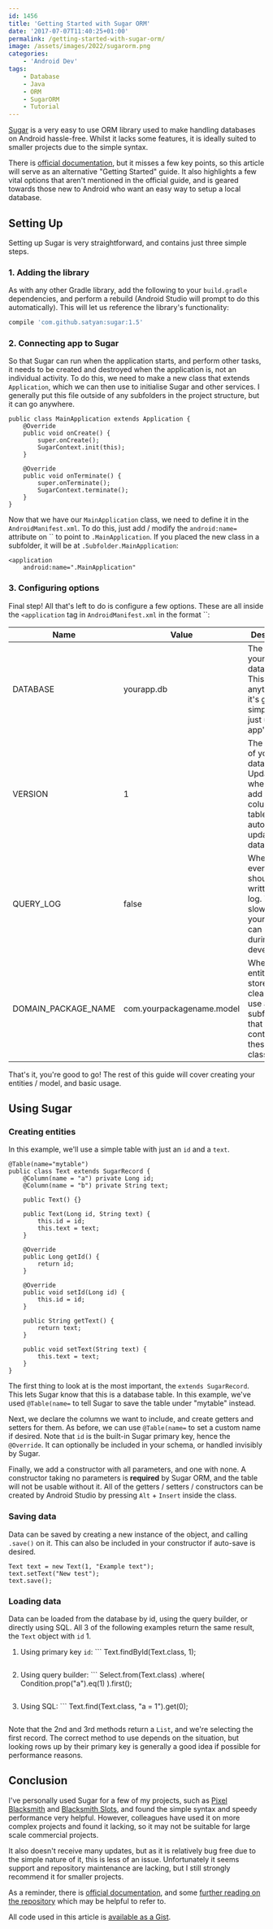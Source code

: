 ```yaml
---
id: 1456
title: 'Getting Started with Sugar ORM'
date: '2017-07-07T11:40:25+01:00'
permalink: /getting-started-with-sugar-orm/
image: /assets/images/2022/sugarorm.png
categories:
    - 'Android Dev'
tags:
    - Database
    - Java
    - ORM
    - SugarORM
    - Tutorial
---
```


[Sugar](https://github.com/chennaione/sugar) is a very easy to use ORM library used to make handling databases on Android hassle-free. Whilst it lacks some features, it is ideally suited to smaller projects due to the simple syntax.

There is [official documentation](http://satyan.github.io/sugar/getting-started.html), but it misses a few key points, so this article will serve as an alternative "Getting Started" guide. It also highlights a few vital options that aren't mentioned in the official guide, and is geared towards those new to Android who want an easy way to setup a local database.

## Setting Up

Setting up Sugar is very straightforward, and contains just three simple steps.

### 1. Adding the library

As with any other Gradle library, add the following to your `build.gradle` dependencies, and perform a rebuild (Android Studio will prompt to do this automatically). This will let us reference the library's functionality:

```gradle
compile 'com.github.satyan:sugar:1.5'
```

### 2. Connecting app to Sugar

So that Sugar can run when the application starts, and perform other tasks, it needs to be created and destroyed when the application is, not an individual activity. To do this, we need to make a new class that extends `Application`, which we can then use to initialise Sugar and other services. I generally put this file outside of any subfolders in the project structure, but it can go anywhere.

```
public class MainApplication extends Application {
    @Override
    public void onCreate() {
        super.onCreate();
        SugarContext.init(this);
    }

    @Override
    public void onTerminate() {
        super.onTerminate();
        SugarContext.terminate();
    }
}
```

Now that we have our `MainApplication` class, we need to define it in the `AndroidManifest.xml`. To do this, just add / modify the `android:name=` attribute on `` to point to `.MainApplication`. If you placed the new class in a subfolder, it will be at `.Subfolder.MainApplication`:

```
<application
    android:name=".MainApplication"
```

### 3. Configuring options

Final step! All that's left to do is configure a few options. These are all inside the `<application` tag in `AndroidManifest.xml` in the format ``:

| Name | Value | Description |
|---|---|---|
| DATABASE | yourapp.db | The name of your database file. This can be anything, but it's generally simpler to just use your app's name. |
| VERSION | 1 | The version of your database. Update this when you add new columns / tables to automatically update your database. |
| QUERY\_LOG | false | Whether every query should be written to the log. This can slow down your app, but can be useful during development. |
| DOMAIN\_PACKAGE\_NAME | com.yourpackagename.model | Where your entities are stored. It's cleanest to use a subfolder that only contains these classes. |

That's it, you're good to go! The rest of this guide will cover creating your entities / model, and basic usage.

## Using Sugar

### Creating entities

In this example, we'll use a simple table with just an `id` and a `text`.

```
@Table(name="mytable")
public class Text extends SugarRecord {
    @Column(name = "a") private Long id;
    @Column(name = "b") private String text;

    public Text() {}

    public Text(Long id, String text) {
        this.id = id;
        this.text = text;
    }

    @Override
    public Long getId() {
        return id;
    }

    @Override
    public void setId(Long id) {
        this.id = id;
    }

    public String getText() {
        return text;
    }

    public void setText(String text) {
        this.text = text;
    }
}
```

The first thing to look at is the most important, the `extends SugarRecord`. This lets Sugar know that this is a database table. In this example, we've used `@Table(name=` to tell Sugar to save the table under "mytable" instead.

Next, we declare the columns we want to include, and create getters and setters for them. As before, we can use `@Table(name=` to set a custom name if desired. Note that `id` is the built-in Sugar primary key, hence the `@Override`. It can optionally be included in your schema, or handled invisibly by Sugar.

Finally, we add a constructor with all parameters, and one with none. A constructor taking no parameters is **required** by Sugar ORM, and the table will not be usable without it. All of the getters / setters / constructors can be created by Android Studio by pressing `Alt` + `Insert` inside the class.

### Saving data

Data can be saved by creating a new instance of the object, and calling `.save()` on it. This can also be included in your constructor if auto-save is desired.

```
Text text = new Text(1, "Example text");
text.setText("New test");
text.save();
```

### Loading data

Data can be loaded from the database by id, using the query builder, or directly using SQL. All 3 of the following examples return the same result, the `Text` object with `id` 1.

1. Using primary key `id`: ```
    Text.findById(Text.class, 1);
    ```
2. Using query builder: ```
    Select.from(Text.class)
            .where(
                    Condition.prop("a").eq(1)
            ).first();
    ```
3. Using SQL: ```
    Text.find(Text.class, "a = 1").get(0);
    ```

Note that the 2nd and 3rd methods return a `List`, and we're selecting the first record. The correct method to use depends on the situation, but looking rows up by their primary key is generally a good idea if possible for performance reasons.

## Conclusion

I've personally used Sugar for a few of my projects, such as [Pixel Blacksmith](https://play.google.com/store/apps/details?id=uk.co.jakelee.blacksmith) and [Blacksmith Slots](https://play.google.com/store/apps/details?id=uk.co.jakelee.blacksmithslots), and found the simple syntax and speedy performance very helpful. However, colleagues have used it on more complex projects and found it lacking, so it may not be suitable for large scale commercial projects.

It also doesn't receive many updates, but as it is relatively bug free due to the simple nature of it, this is less of an issue. Unfortunately it seems support and repository maintenance are lacking, but I still strongly recommend it for smaller projects.

As a reminder, there is [official documentation](http://satyan.github.io/sugar/index.html), and some [further reading on the repository](https://github.com/chennaione/sugar) which may be helpful to refer to.

All code used in this article is [available as a Gist](https://gist.github.com/JakeSteam/f813265fba2cec06be08051e304cf191).